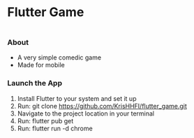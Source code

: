 # Flutter Game

<img src=""/>

<br>

### About

- A very simple comedic game
- Made for mobile

### Launch the App
1) Install Flutter to your system and set it up
2) Run: git clone https://github.com/KrisHHFI/flutter_game.git
3) Navigate to the project location in your terminal
4) Run: flutter pub get
5) Run: flutter run -d chrome

